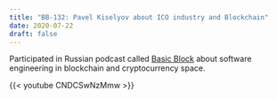 ```yaml
---
title: "BB-132: Pavel Kiselyov about ICO industry and Blockchain"
date: 2020-07-22
draft: false
---
```


Participated in Russian podcast called [Basic Block](https://basicblockradio.com/e132/) about software engineering in blockchain and cryptocurrency space.

{{< youtube CNDCSwNzMmw >}}

<!--more-->